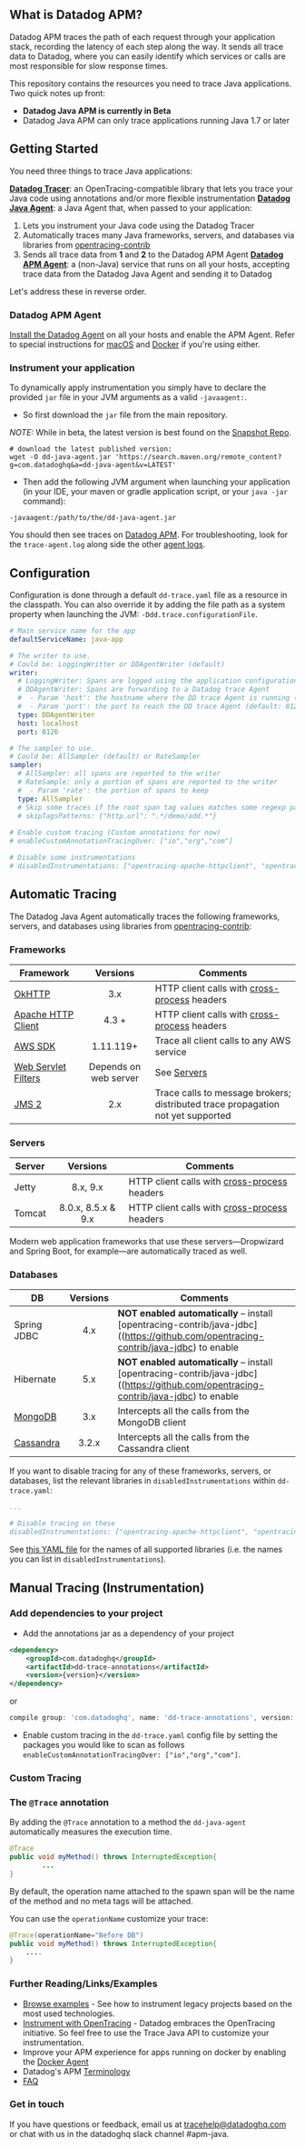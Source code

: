 ## What is Datadog APM?

Datadog APM traces the path of each request through your application stack, recording the latency of each step along the way. It sends all trace data to Datadog, where you can easily identify which services or calls are most responsible for slow response times.
 
This repository contains the resources you need to trace Java applications. Two quick notes up front:

- **Datadog Java APM is currently in Beta**
- Datadog Java APM can only trace applications running Java 1.7 or later

## Getting Started

You need three things to trace Java applications:

**[Datadog Tracer]()**: an OpenTracing-compatible library that lets you trace your Java code using annotations and/or more flexible instrumentation
**[Datadog Java Agent](https://github.com/DataDog/dd-trace-java/tree/master/dd-java-agent)**: a Java Agent that, when passed to your application:
  1. Lets you instrument your Java code using the Datadog Tracer
  2. Automatically traces many Java frameworks, servers, and databases via libraries from [opentracing-contrib](https://github.com/opentracing-contrib)
  3. Sends all trace data from **1** and **2** to the Datadog APM Agent
**[Datadog APM Agent](https://github.com/DataDog/datadog-trace-agent)**: a (non-Java) service that runs on all your hosts, accepting trace data from the Datadog Java Agent and sending it to Datadog

Let's address these in reverse order.

### Datadog APM Agent

[Install the Datadog Agent](https://app.datadoghq.com/account/settings#agent) on all your hosts and enable the APM Agent. Refer to special instructions for [macOS](https://github.com/DataDog/datadog-trace-agent#run-on-osx) and [Docker](https://github.com/DataDog/docker-dd-agent#tracing--apm) if you're using either.

### Instrument your application

To dynamically apply instrumentation you simply have to declare the provided `jar` file in your JVM arguments as a valid `-javaagent:`.

- So first download the `jar` file from the main repository.

*NOTE:* While in beta, the latest version is best found on the [Snapshot Repo](https://oss.jfrog.org/artifactory/oss-snapshot-local/com/datadoghq/). 

```
# download the latest published version:
wget -O dd-java-agent.jar 'https://search.maven.org/remote_content?g=com.datadoghq&a=dd-java-agent&v=LATEST'
```

- Then add the following JVM argument when launching your application (in your IDE, your maven or gradle application script, or your `java -jar` command):

```
-javaagent:/path/to/the/dd-java-agent.jar
```

You should then see traces on [Datadog APM](https://app.datadoghq.com/apm/search).
For troubleshooting, look for the `trace-agent.log` along side the other [agent logs](https://help.datadoghq.com/hc/en-us/articles/203037159-Log-Locations).

## Configuration

Configuration is done through a default `dd-trace.yaml` file as a resource in the classpath.
You can also override it by adding the file path as a system property when launching the JVM: `-Ddd.trace.configurationFile`.

```yaml
# Main service name for the app
defaultServiceName: java-app

# The writer to use.
# Could be: LoggingWritter or DDAgentWriter (default)
writer:
  # LoggingWriter: Spans are logged using the application configuration
  # DDAgentWriter: Spans are forwarding to a Datadog trace Agent
  #  - Param 'host': the hostname where the DD trace Agent is running (default: localhost)
  #  - Param 'port': the port to reach the DD trace Agent (default: 8126)
  type: DDAgentWriter
  host: localhost
  port: 8126

# The sampler to use.
# Could be: AllSampler (default) or RateSampler
sampler:
  # AllSampler: all spans are reported to the writer
  # RateSample: only a portion of spans are reported to the writer
  #  - Param 'rate': the portion of spans to keep
  type: AllSampler
  # Skip some traces if the root span tag values matches some regexp patterns
  # skipTagsPatterns: {"http.url": ".*/demo/add.*"}
  
# Enable custom tracing (Custom annotations for now)
# enableCustomAnnotationTracingOver: ["io","org","com"]

# Disable some instrumentations
# disabledInstrumentations: ["opentracing-apache-httpclient", "opentracing-mongo-driver", "opentracing-web-servlet-filter"]
```

## Automatic Tracing

The Datadog Java Agent automatically traces the following frameworks, servers, and databases using libraries from [opentracing-contrib](https://github.com/opentracing-contrib):

### Frameworks

| Framework        | Versions           | Comments  |
| ------------- |:-------------:| ----- |
| [OkHTTP](https://github.com/opentracing-contrib/java-okhttp) | 3.x | HTTP client calls with [cross-process](http://opentracing.io/documentation/pages/api/cross-process-tracing.html) headers |
| [Apache HTTP Client](https://github.com/opentracing-contrib/java-apache-httpclient) | 4.3 + | HTTP client calls with [cross-process](http://opentracing.io/documentation/pages/api/cross-process-tracing.html) headers|
| [AWS SDK](https://github.com/opentracing-contrib/java-aws-sdk) | 1.11.119+ | Trace all client calls to any AWS service |
| [Web Servlet Filters](https://github.com/opentracing-contrib/java-web-servlet-filter) | Depends on web server | See [Servers](#servers) |
| [JMS 2](https://github.com/opentracing-contrib/java-jms) | 2.x | Trace calls to message brokers; distributed trace propagation not yet supported |

### Servers

| Server | Versions | Comments |
| ------------- |:-------------:| -----|
| Jetty | 8.x, 9.x | HTTP client calls with [cross-process](http://opentracing.io/documentation/pages/api/cross-process-tracing.html) headers |
| Tomcat | 8.0.x, 8.5.x & 9.x | HTTP client calls with [cross-process](http://opentracing.io/documentation/pages/api/cross-process-tracing.html) headers |

Modern web application frameworks that use these servers—Dropwizard and Spring Boot, for example—are automatically traced as well.

### Databases
| DB        | Versions           | Comments  |
| ------------- |:-------------:| ----- |
| Spring JDBC| 4.x | **NOT enabled automatically** – install [opentracing-contrib/java-jdbc]((https://github.com/opentracing-contrib/java-jdbc) to enable |
| Hibernate | 5.x | **NOT enabled automatically** – install [opentracing-contrib/java-jdbc]((https://github.com/opentracing-contrib/java-jdbc) to enable |
| [MongoDB](https://github.com/opentracing-contrib/java-mongo-driver) | 3.x | Intercepts all the calls from the MongoDB client |
| [Cassandra](https://github.com/opentracing-contrib/java-cassandra-driver) | 3.2.x | Intercepts all the calls from the Cassandra client |

If you want to disable tracing for any of these frameworks, servers, or databases, list the relevant libraries in `disabledInstrumentations` within `dd-trace.yaml`:

```yaml
...

# Disable tracing on these
disabledInstrumentations: ["opentracing-apache-httpclient", "opentracing-mongo-driver", "opentracing-web-servlet-filter"]
```

See [this YAML file](src/main/resources/dd-trace-supported-framework.yaml) for the names of all supported libraries (i.e. the names you can list in `disabledInstrumentations`).

## Manual Tracing (Instrumentation)

### Add dependencies to your project

- Add the annotations jar as a dependency of your project

```xml
<dependency>
	<groupId>com.datadoghq</groupId>
	<artifactId>dd-trace-annotations</artifactId>
	<version>{version}</version>
</dependency>
```
or
```gradle
compile group: 'com.datadoghq', name: 'dd-trace-annotations', version: {version}
```

- Enable custom tracing in the `dd-trace.yaml` config file by setting the packages you would like to scan as follows `enableCustomAnnotationTracingOver: ["io","org","com"]`.

### Custom Tracing

### The `@Trace` annotation

By adding the `@Trace` annotation to a method the `dd-java-agent` automatically measures the execution time.

```java
@Trace
public void myMethod() throws InterruptedException{
		...
}
```

By default, the operation name attached to the spawn span will be the name of the method and no meta tags will be attached.

You can use the `operationName` customize your trace:

```java
@Trace(operationName="Before DB")
public void myMethod() throws InterruptedException{
	....
}
``` 




### Further Reading/Links/Examples

- [Browse examples](dd-trace-examples) - See how to instrument legacy projects based on the most used technologies.
- [Instrument with OpenTracing](https://github.com/opentracing/opentracing-java) - Datadog embraces the OpenTracing initiative. So feel free to use the Trace Java API to customize your instrumentation.
- Improve your APM experience for apps running on docker by enabling the [Docker Agent](https://app.datadoghq.com/apm/docs/tutorials/docker)
- Datadog's APM [Terminology](https://app.datadoghq.com/apm/docs/tutorials/terminology)
- [FAQ](https://app.datadoghq.com/apm/docs/tutorials/faq)

### Get in touch
 
If you have questions or feedback, email us at tracehelp@datadoghq.com or chat with us in the datadoghq slack channel #apm-java.
